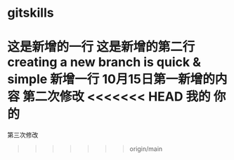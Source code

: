# gitskills
这是新增的一行
这是新增的第二行
creating a new branch is quick & simple
新增一行
10月15日第一新增的内容
第二次修改
<<<<<<< HEAD
我的
你的
=======
第三次修改
>>>>>>> origin/main
